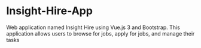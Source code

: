 # Insight-Hire-App
Web application named Insight Hire using Vue.js 3 and Bootstrap. This application allows users to browse for jobs, apply for jobs, and manage their tasks
